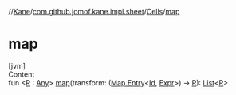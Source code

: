 //[Kane](../../index.md)/[com.github.jomof.kane.impl.sheet](../index.md)/[Cells](index.md)/[map](map.md)



# map  
[jvm]  
Content  
fun <[R](map.md) : [Any](https://kotlinlang.org/api/latest/jvm/stdlib/kotlin/-any/index.html)> [map](map.md)(transform: ([Map.Entry](https://kotlinlang.org/api/latest/jvm/stdlib/kotlin.collections/-map/-entry/index.html)<[Id](../../com.github.jomof.kane.impl/index.md#%5Bcom.github.jomof.kane.impl%2FId%2F%2F%2FPointingToDeclaration%2F%5D%2FClasslikes%2F-757992446), [Expr](../../com.github.jomof.kane/-expr/index.md)>) -> [R](map.md)): [List](https://kotlinlang.org/api/latest/jvm/stdlib/kotlin.collections/-list/index.html)<[R](map.md)>  



